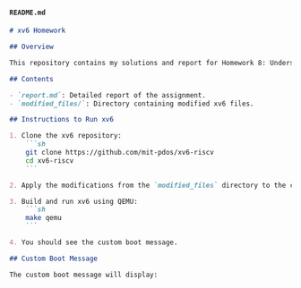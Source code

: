 
#### `README.md`

```markdown
# xv6 Homework

## Overview

This repository contains my solutions and report for Homework 8: Understanding xv6.

## Contents

- `report.md`: Detailed report of the assignment.
- `modified_files/`: Directory containing modified xv6 files.

## Instructions to Run xv6

1. Clone the xv6 repository:
    ```sh
    git clone https://github.com/mit-pdos/xv6-riscv
    cd xv6-riscv
    ```

2. Apply the modifications from the `modified_files` directory to the corresponding files in the `xv6-riscv` directory.

3. Build and run xv6 using QEMU:
    ```sh
    make qemu
    ```

4. You should see the custom boot message.

## Custom Boot Message

The custom boot message will display:
